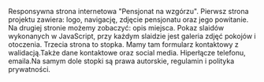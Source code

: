 Responsywna strona internetowa "Pensjonat na wzgórzu". Pierwsz strona projektu zawiera: logo, navigację, zdjęcie pensjonatu oraz jego powitanie. Na drugiej stronie możemy zobaczyć: opis miejsca. 
Pokaz slaidów wykonanych w JavaScript, przy każdym slaidzie jest galeria zdjęć pokojów i otoczenia.
Trzecia strona to stopka. 
Mamy tam formularz kontaktowy z walidacją.Także dane kontaktowe oraz social media.
Hiperłącze telefonu, emaila.Na samym dole stopki są prawa autorskie, regulamin i polityka prywatności.
